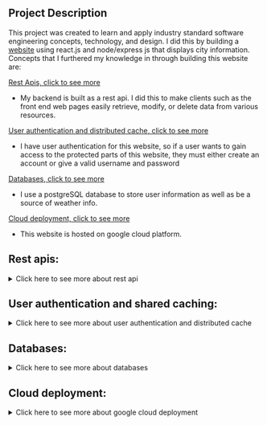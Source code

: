 ## Project Description
This project was created to learn and apply industry standard software engineering concepts, technology, and design. I did this by building a [website](https://jacktabb.net/) using react.js and node/express js that displays city information. Concepts that I furthered my knowledge in through building this website are:

[Rest Apis, click to see more](#RestAPI)
* My backend is built as a rest api. I did this to make clients such as the front end web pages easily retrieve, modify, or delete data from various resources.

[User authentication and distributed cache, click to see more](#UserA)
* I have user authentication for this website, so if a user wants to gain access to the protected parts of this website, they must either create an account or give a valid username and password 

 [Databases, click to see more](#db)
* I use a postgreSQL database to store user information as well as be a source of weather info. 

[Cloud deployment, click to see more](#cld)
* This website is hosted on google cloud platform.


## Rest apis:
<details>
	<summary>Click here to see more about rest api</summary>


* My backend is built as a rest api, using node.js and express.js. This involved creating various endpoints to handle different types of requests.
* I have done this to provide a way for clients such as my frontend to use http methods to communicate with components in my backend. 
* I have implemented 5 http methods: get, put, post, delete, and patch. Each endpoint, when called upon, will handle the request accordingly, performing operations such as updating a database with weather information, or a getting static google map of a city.
* Below is a flowchart of my logic. I have organized the backend to efficiently handle these requests.

![depiction of logic in backend](./imagesForReadme/image2.png)

* This structure allows developers working on the website to easily swich providers for client information. All that has to be done is specify what provider you want in the config file.
* I have also followed this same structure with the user authentication part of my website, more on that below.
* To add a level of proffessionalism to my api, I have added OAS (open api spec) support, the official contract can be viewed [here](https://jtabb1213.github.io/weather/#/). This shows what each endpoint in the api does, what type of method it performs, and the request and response formats.


</details>

<a id="RestAPI"></a>

## User authentication and shared caching:

<details>
	<summary>Click here to see more about user authentication and distributed cache</summary>

* In order to use the webpage to search for city information, users first must login with a valid username and password. They can also create a new account.
* When the user attempts to login, a request, with the username and password in the body, is sent to the database to confirm that the user is found, which if successful, will make a 30 minute session for the user. This allows the user to access the protected endpoints of the website.

![chart of logic in user authorization](./imagesForReadme/imagedb.png)

* Additionally, I have added a distributed cache, which stores the user session in a redis store. Now, all user session infomation is in a distributed cache. This is useful because now if I wish to scale up my web application to meet traffic demand, users will not have any authentication issues when switching between instances of my app, as that info will be in a distributed cache.

![distributed cache](./imagesForReadme/imageSC.png)

</details>

<a id="UserA"></a> 

## Databases:

<details>
	<summary>Click here to see more about databases</summary>


* As mentioned earlier, I have implemented a postgre sql database in this application.
* I did this to store user and weather information. 
* I have added 'city weather' and 'user' models that can be used with the ORM library sequalize to create instances of these models and use them to update or retrieve info from the database.
* To update weather information, I have endpoints in my backend that when called upon, will delete, update, patch, post, or get information in the database. This will obviously only work if the specified provider for weather is the database, so if it is not and you try to do an api call, you will simply get an error message saying 'function is not supported'.

![image of logic flow in updating the database with new weather info:](./imagesForReadme/imageWeatherDB.png)

* To update the user information, a very similar apprach is taken only now isntead of using postman to update the database, users will do it when creating their account or logging into the website.



</details>

<a id="db"></a>

## Cloud deployment:

<details>
	<summary>Click here to see more about google cloud deployment</summary>

* This application was made accessible by anyone on the internet by deploying it to google cloud. I also had to host the redis store, which was done with redislabs, and host the postgre database, which was done with elephantSQL.

![Model of cloud deployment:](./imagesForReadme/image1.png)

</details>
